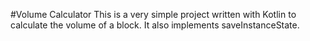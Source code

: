 #Volume Calculator
This is a very simple project written with Kotlin to calculate the volume of a block. It also implements saveInstanceState.
